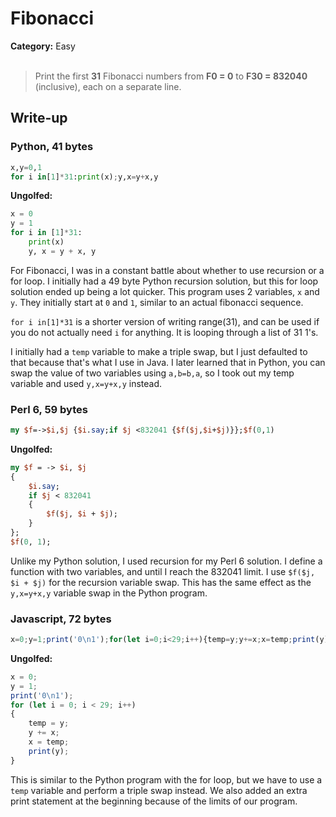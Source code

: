 <h1>Fibonacci</h1>
<b>Category:</b> Easy
<br><br>

> Print the first <b>31</b> Fibonacci numbers from <b>F0 = 0</b> to <b>F30 = 832040</b> (inclusive), each on a separate line.

<h2>Write-up</h2>

<h3>Python, 41 bytes</h3>


```Python
x,y=0,1
for i in[1]*31:print(x);y,x=y+x,y
```

<b>Ungolfed:</b>

```Python
x = 0
y = 1
for i in [1]*31:
    print(x)
    y, x = y + x, y
```


For Fibonacci, I was in a constant battle about whether to use recursion or a for loop. I initially had a 49 byte Python recursion solution, but this for loop solution ended up being a lot quicker. This program uses 2 variables, `x` and `y`. They initially start at `0` and `1`, similar to an actual fibonacci sequence.

`for i in[1]*31` is a shorter version of writing range(31), and can be used if you do not actually need `i` for anything. It is looping through a list of 31 1's.

I initially had a `temp` variable to make a triple swap, but I just defaulted to that because that's what I use in Java. I later learned that in Python, you can swap the value of two variables using `a,b=b,a`, so I took out my temp variable and used `y,x=y+x,y` instead.

<h3>Perl 6, 59 bytes</h3>


```Perl
my $f=->$i,$j {$i.say;if $j <832041 {$f($j,$i+$j)}};$f(0,1)
```

<b>Ungolfed:</b>

```Perl
my $f = -> $i, $j
{
    $i.say;
    if $j < 832041
    {
        $f($j, $i + $j);
    }
};
$f(0, 1);
```

Unlike my Python solution, I used recursion for my Perl 6 solution. I define a function with two variables, and until I reach the 832041 limit. I use `$f($j, $i + $j)` for the recursion variable swap. This has the same effect as the `y,x=y+x,y` variable swap in the Python program.

<h3>Javascript, 72 bytes</h3>


```Javascript
x=0;y=1;print('0\n1');for(let i=0;i<29;i++){temp=y;y+=x;x=temp;print(y)}
```

<b>Ungolfed:</b>

```Javascript
x = 0;
y = 1;
print('0\n1');
for (let i = 0; i < 29; i++)
{
    temp = y;
    y += x;
    x = temp;
    print(y);
}
```

This is similar to the Python program with the for loop, but we have to use a `temp` variable and perform a triple swap instead. We also added an extra print statement at the beginning because of the limits of our program.